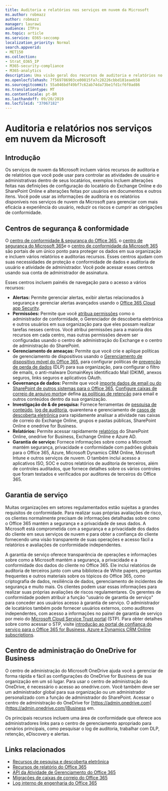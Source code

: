 ```yaml
---
title: Auditoria e relatórios nos serviços em nuvem da Microsoft
ms.author: robmazz
author: robmazz
manager: laurawi
audience: ITPro
ms.topic: article
ms.service: O365-seccomp
localization_priority: Normal
search.appverid:
- MET150
ms.collection:
- Strat_O365_IP
- M365-security-compliance
- M365-analytics
description: Uma visão geral dos recursos de auditoria e relatórios no Office 365, no Microsoft 365 e no serviço Assurance.
ms.openlocfilehash: 7f569786903ce00815fa7c28226cbbd181eaeb58
ms.sourcegitcommit: 55a046bdf49bf7c62ab74da73be1fd1cf6f0ad86
ms.translationtype: MT
ms.contentlocale: pt-BR
ms.lasthandoff: 09/20/2019
ms.locfileid: "37067182"
---
```

# <a name="auditing-and-reporting-in-microsoft-cloud-services"></a>Auditoria e relatórios nos serviços em nuvem da Microsoft

## <a name="introduction"></a>Introdução

Os serviços de nuvem da Microsoft incluem vários recursos de auditoria e de relatórios que você pode usar para controlar as atividades de usuário e administrativas dentro de seus locatários, exemplos incluem alterações feitas nas definições de configuração do locatário do Exchange Online e do SharePoint Online e alterações feitas por usuários em documentos e outros itens. Você pode usar as informações de auditoria e os relatórios disponíveis nos serviços de nuvem da Microsoft para gerenciar com mais eficácia a experiência do usuário, reduzir os riscos e cumprir as obrigações de conformidade.

## <a name="security--compliance-centers"></a>Centros de segurança & conformidade

O [centro de conformidade & segurança do Office 365](https://protection.office.com), o [centro de segurança do Microsoft 365](https://security.microsoft.com)e o [centro de conformidade da Microsoft 365](https://compliance.microsoft.com) são portais de um único ponto para proteger os dados em sua organização e incluem vários relatórios e auditorias recursos. Esses centros ajudam com suas necessidades de proteção e conformidade de dados e auditoria de usuário e atividade de administrador. Você pode acessar esses centros usando sua conta de administrador de assinatura.

Esses centros incluem painéis de navegação para o acesso a vários recursos:

- **Alertas:** Permite gerenciar alertas, exibir alertas relacionados à segurança e gerenciar alertas avançados usando o [Office 365 Cloud app Security](https://docs.microsoft.com/cloud-app-security/what-is-cloud-app-security).
- **Permissões:** Permite que você [atribua permissões](https://support.office.com/article/Give-users-access-to-the-Office-365-Security-Compliance-Center-2cfce2c8-20c5-47f9-afc4-24b059c1bd76) como o administrador de conformidade, o Gerenciador de descoberta eletrônica e outros usuários em sua organização para que eles possam realizar tarefas nesses centros. Você atribui permissões para a maioria dos recursos em cada centro, mas outras permissões devem ser configuradas usando o centro de administração do Exchange e o centro de administração do SharePoint.
- **Gerenciamento de ameaças:** Permite que você crie e aplique políticas de gerenciamento de dispositivos usando o [Gerenciamento de dispositivo móvel do Office 365](https://support.office.com/article/Overview-of-Mobile-Device-Management-for-Office-365-faa7d8e5-645d-4d59-839c-c8d4c1869e4a), para configurar políticas de [prevenção de perda de dados](https://support.office.com/article/Overview-of-data-loss-prevention-policies-1966b2a7-d1e2-4d92-ab61-42efbb137f5e) (DLP) para sua organização, para configurar o filtro de emails, o anti-malware DomainKeys identificado Mail (DKIM), anexos seguros, links seguros e aplicativos OAuth.
- **Governança de dados:** Permite que você [importe dados de email ou do SharePoint de outros sistemas para o Office 365](https://support.office.com/article/Import-PST-files-or-SharePoint-data-to-Office-365-ba688e0a-0fcb-4bd7-8e57-2b669564ea84), [Configure caixas de correio de arquivo morto](https://support.office.com/article/Enable-archive-mailboxes-in-the-Office-365-Security-Compliance-Center-268a109e-7843-405b-bb3d-b9393b2342ce)e defina [as políticas de retenção](https://support.office.com/article/Retention-in-the-Office-365-Security-Compliance-Center-2a0fc432-f18c-45aa-a539-30ab035c608c) para email e outros conteúdos dentro da sua organização.
- **Investigação de & de pesquisa:** Fornece ferramentas de [pesquisa de conteúdo](https://support.office.com/article/Run-a-Content-Search-in-the-Office-365-Security-Compliance-Center-61852fd9-fe8a-4880-a339-cb19ed3bff4a), [log de auditoria](https://support.office.com/article/Search-the-audit-log-in-the-Office-365-Security-Compliance-Center-0d4d0f35-390b-4518-800e-0c7ec95e946c), quarentena e gerenciamento de [casos de descoberta eletrônica](https://support.office.com/article/Manage-eDiscovery-cases-in-the-Office-365-Security-Compliance-Center-edea80d6-20a7-40fb-b8c4-5e8c8395f6da) para rapidamente analisar a atividade nas caixas de correio do Exchange Online, grupos e pastas públicas, SharePoint Online e onedrive for Business.
- **Relatórios:** Permite acessar rapidamente [relatórios](https://support.office.com/article/Reports-in-the-Office-365-Security-Compliance-Center-7acd33ce-1ec8-49fb-b625-43bac7b58c5a) do SharePoint Online, onedrive for Business, Exchange Online e Azure AD.
- **Garantia de serviço:** Fornece informações sobre como a Microsoft mantém segurança, privacidade e conformidade com padrões globais para o Office 365, Azure, Microsoft Dynamics CRM Online, Microsoft Intune e outros serviços de nuvem. O também inclui acesso a aplicativos ISO, SOC e outros relatórios de auditoria de terceiros, além de controles auditados, que fornece detalhes sobre os vários controles que foram testados e verificados por auditores de terceiros do Office 365.

## <a name="service-assurance"></a>Garantia de serviço

Muitas organizações em setores regulamentados estão sujeitas a grandes requisitos de conformidade. Para realizar suas próprias avaliações de risco, os clientes normalmente precisam de informações detalhadas sobre como o Office 365 mantém a segurança e a privacidade de seus dados. A Microsoft está comprometida com a segurança e a privacidade dos dados do cliente em seus serviços de nuvem e para obter a confiança do cliente fornecendo uma visão transparente de suas operações e acesso fácil a relatórios e avaliações de conformidade independentes.

A garantia de serviço oferece transparência de operações e informações sobre como a Microsoft mantém a segurança, a privacidade e a conformidade dos dados do cliente no Office 365. Ele inclui relatórios de auditoria de terceiros junto com uma biblioteca de White papers, perguntas frequentes e outros materiais sobre os tópicos do Office 365, como criptografia de dados, resiliência de dados, gerenciamento de incidentes de segurança e muito mais. Os clientes podem usar essas informações para realizar suas próprias avaliações de riscos regulamentares. Os gerentes de conformidade podem atribuir a função "usuário de garantia de serviço" para conceder aos usuários acesso à garantia de serviço. O administrador de locatários também pode fornecer usuários externos, como auditores independentes, com acesso a informações no painel de garantia de serviço por meio do [Microsoft Cloud Service Trust portal](http://aka.ms/STP) (STP). Para obter detalhes sobre como acessar o STP, visite [introdução ao portal de confiança do serviço para o Office 365 for Business, Azure e Dynamics CRM Online subscriptions](http://aka.ms/STPHelp).

## <a name="onedrive-for-business-admin-center"></a>Centro de administração do OneDrive for Business

O centro de administração do Microsoft OneDrive ajuda você a gerenciar de forma rápida e fácil as configurações do OneDrive for Business de sua organização em um só lugar. Para usar o centro de administração do OneDrive, é necessário o acesso ao onedrive.com. Você também deve ser um administrador global para sua organização ou um administrador personalizado com a função de administrador do SharePoint. Acessar o centro de administração do OneDrive for [https://admin.onedrive.com](https://admin.onedrive.com/)Business em.

Os principais recursos incluem uma área de conformidade que oferece aos administradores links para o centro de gerenciamento apropriado para cenários principais, como pesquisar o log de auditoria, trabalhar com DLP, retenção, eDiscovery e alertas.

## <a name="related-links"></a>Links relacionados

- [Recursos de pesquisa e descoberta eletrônica](office-365-ediscovery-and-search-features.md)
- [Recursos de relatório do Office 365](office-365-reporting-features.md)
- [API da Atividade de Gerenciamento do Office 365](office-365-management-activity-api.md)
- [Migrações de caixas de correio do Office 365](office-365-mailbox-migrations.md)
- [Log interno de engenharia do Office 365](office-365-internal-logging.md)